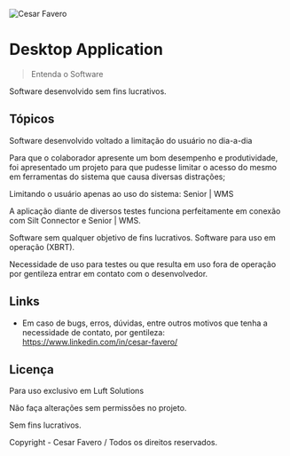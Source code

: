 ![Cesar Favero](https://i.ibb.co/pQFwV77/agr-vai.jpg)

# Desktop Application
> Entenda o Software

Software desenvolvido sem fins lucrativos.
##  

## Tópicos

Software desenvolvido voltado a limitação do usuário no dia-a-dia

Para que o colaborador apresente um bom desempenho e produtividade,
foi apresentado um projeto para que pudesse limitar o acesso do mesmo
em ferramentas do sistema que causa diversas distrações;

Limitando o usuário apenas ao uso do sistema: Senior | WMS

A aplicação diante de diversos testes funciona perfeitamente em conexão com
Silt Connector e Senior | WMS.

Software sem qualquer objetivo de fins lucrativos.
Software para uso em operação (XBRT).

Necessidade de uso para testes ou que resulta em uso fora de operação
por gentileza entrar em contato com o desenvolvedor.

## Links


  - Em caso de bugs, erros, dúvidas, entre outros motivos que tenha a
     necessidade de contato, por gentileza: https://www.linkedin.com/in/cesar-favero/


## Licença

Para uso exclusivo em Luft Solutions

Não faça alterações sem permissões no projeto.

Sem fins lucrativos.

Copyright - Cesar Favero / Todos os direitos reservados.
